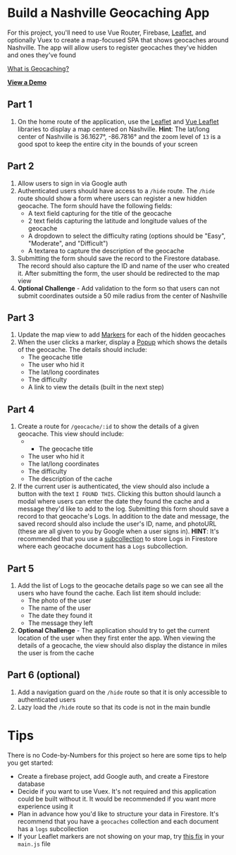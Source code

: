 # Build a Nashville Geocaching App

For this project, you'll need to use Vue Router, Firebase, [Leaflet](https://leafletjs.com/), and optionally Vuex to create a map-focused SPA that shows geocaches around Nashville. The app will allow users to register geocaches they've hidden and ones they've found

[What is Geocaching?](https://www.youtube.com/watch?v=xE-zMPhiAi0)

[**View a Demo**](https://nss-vue-geonash.web.app/)

## Part 1

1. On the home route of the application, use the [Leaflet](https://leafletjs.com/) and [Vue Leaflet](https://vue2-leaflet.netlify.app/) libraries to display a map centered on Nashville. **Hint**: The lat/long center of Nashville is 36.1627°, -86.7816° and the zoom level of `13` is a good spot to keep the entire city in the bounds of your screen

## Part 2

1. Allow users to sign in via Google auth
1. Authenticated users should have access to a `/hide` route. The `/hide` route should show a form where users can register a new hidden geocache. The form should have the following fields:
   - A text field capturing for the title of the geocache
   - 2 text fields capturing the latitude and longitude values of the geocache
   - A dropdown to select the difficulty rating (options should be "Easy", "Moderate", and "Difficult")
   - A textarea to capture the description of the geocache
1. Submitting the form should save the record to the Firestore database. The record should also capture the ID and name of the user who created it. After submitting the form, the user should be redirected to the map view
1. **Optional Challenge** - Add validation to the form so that users can not submit coordinates outside a 50 mile radius from the center of Nashville

## Part 3

1. Update the map view to add [Markers](https://vue2-leaflet.netlify.app/components/LMarker.html#demo) for each of the hidden geocaches
1. When the user clicks a marker, display a [Popup](https://vue2-leaflet.netlify.app/components/LPopup.html#demo) which shows the details of the geocache. The details should include:
   - The geocache title
   - The user who hid it
   - The lat/long coordinates
   - The difficulty
   - A link to view the details (built in the next step)

## Part 4

1. Create a route for `/geocache/:id` to show the details of a given geocache. This view should include:
   - - The geocache title
   - The user who hid it
   - The lat/long coordinates
   - The difficulty
   - The description of the cache
1. If the current user is authenticated, the view should also include a button with the text `I FOUND THIS`. Clicking this button should launch a modal where users can enter the date they found the cache and a message they'd like to add to the log. Submitting this form should save a record to that geocache's Logs. In addition to the date and message, the saved record should also include the user's ID, name, and photoURL (these are all given to you by Google when a user signs in). **HINT**: It's recommended that you use a [subcollection](https://firebase.google.com/docs/firestore/data-model#subcollections) to store Logs in Firestore where each geocache document has a `Logs` subcollection.

## Part 5

1. Add the list of Logs to the geocache details page so we can see all the users who have found the cache. Each list item should include:
   - The photo of the user
   - The name of the user
   - The date they found it
   - The message they left
1. **Optional Challenge** - The application should try to get the current location of the user when they first enter the app. When viewing the details of a geocache, the view should also display the distance in miles the user is from the cache

## Part 6 (optional)

1. Add a navigation guard on the `/hide` route so that it is only accessible to authenticated users
1. Lazy load the `/hide` route so that its code is not in the main bundle

# Tips

There is no Code-by-Numbers for this project so here are some tips to help you get started:

- Create a firebase project, add Google auth, and create a Firestore database
- Decide if you want to use Vuex. It's not required and this application could be built without it. It would be recommended if you want more experience using it
- Plan in advance how you'd like to structure your data in Firestore. It's recommend that you have a `geocaches` collection and each document has a `logs` subcollection
- If your Leaflet markers are not showing on your map, try [this fix](https://vue2-leaflet.netlify.app/quickstart/#marker-icons-are-missing) in your `main.js` file
